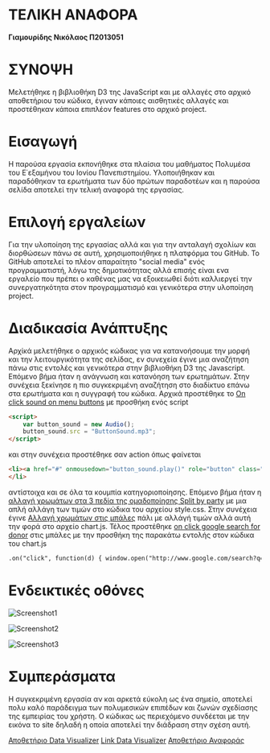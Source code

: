 # ΤΕΛΙΚΗ ΑΝΑΦΟΡΑ
**Γιαμουρίδης Νικόλαος
Π2013051**

# ΣΥΝΟΨΗ
Μελετήθηκε η βιβλιοθήκη D3 της JavaScript και με αλλαγές στο αρχικό αποθετήριου του κώδικα, έγιναν κάποιες αισθητικές αλλαγές και προστέθηκαν κάποια επιπλέον features στο αρχικό project.

# Εισαγωγή
Η παρούσα εργασία εκπονήθηκε στα πλαίσια του μαθήματος Πολυμέσα του Ε΄εξαμήνου του Ιονίου Πανεπιστημίου. Υλοποιήθηκαν και παραδόθηκαν τα ερωτήματα των δύο πρώτων παραδοτέων και η παρούσα σελίδα αποτελεί την τελική αναφορά της εργασίας. 

# Επιλογή εργαλείων
Για την υλοποίηση της εργασίας αλλά και για την ανταλαγή σχολίων και διορθώσεων πάνω σε αυτή, χρησιμοποιήθηκε η πλατφόρμα του GitHub. To GitHub αποτελεί το πλέον απαραίτητο "social media" ενός προγραμματιστή, λόγω  της δημοτικότητας αλλά επισής είναι ενα εργαλείο που πρέπει ο καθένας μας να εξοικειωθεί διότι καλλιεργεί την συνεργατηκότητα στον προγραμματισμό και γενικότερα στην υλοποίηση project.

# Διαδικασία Ανάπτυξης
Αρχίκά μελετήθηκε ο αρχικός κώδικας για να κατανοήσουμε την μορφή και την λειτουργικότητα της σελίδας, εν συνεχεία έγινε μια αναζήτηση πάνω στις εντολές και γενικότερα στην βιβλιοθήκη D3 της Javascript. Επόμενο βήμα ήταν η ανάγνωση και  κατανόηση των ερωτημάτων. Στην συνέχεια ξεκίνησε η πιο συγκεκριμένη αναζήτηση στο διαδίκτυο επάνω στα ερωτήματα και η συγγραφή του κώδικα.
Αρχικά προστέθηκε το [On click sound on menu buttons](https://github.com/DIYamYam/D3js-uk-political-donations/blob/master/index.html) με προσθήκη ενός script 
```markdown
<script>
    var button_sound = new Audio();
    button_sound.src = "ButtonSound.mp3";
</script>
```
και στην συνέχεια προστέθηκε σαν action όπως φαίνεται 
```markdown 
<li><a href="#" onmousedown="button_sound.play()" role="button" class="pure-button switch" id="all-donations">All money</a>
</li>
```
αντίστοιχα και σε όλα τα κουμπία κατηγοριοποίησης. Επόμενο βήμα ήταν η [αλλαγή χρωμάτων στα 3 πεδία της ομαδοποίησης Split by party](https://github.com/DIYamYam/D3js-uk-political-donations/blob/master/style.css) με μια απλή αλλάγη των τιμών στο κώδικα του αρχείου style.css. Στην συνέχεια έγινε [Αλλαγή χρωμάτων στις μπάλες](https://github.com/DIYamYam/D3js-uk-political-donations/blob/master/chart.js) πάλι με αλλάγή τιμών αλλά αυτή την φορά στο αρχείο chart.js. Τέλος προστέθηκε [on click google search for donor](https://github.com/DIYamYam/D3js-uk-political-donations/blob/master/chart.js) στις μπάλες με την προσθήκη της παρακάτω εντολής στον κώδικα του chart.js
```markdown
.on("click", function(d) { window.open("http://www.google.com/search?q=" + d.donor);});
```
# Ενδεικτικές οθόνες

![Screenshot1](  FinalReport/Screenshot(1).png  )

![Screenshot2](  FinalReport/Screenshot(2).png  )

![Screenshot3](  FinalReport/Screenshot(3).png  )

# Συμπεράσματα
Η συγκεκριμένη εργασία αν και αρκετά εύκολη ως ένα σημείο, αποτελεί πολυ καλό παράδειγμα των πολυμεσικών επιπέδων και ζωνών σχεδίασης της εμπειρίας του χρήστη. Ο κώδικας ως περιεχόμενο συνδέεται με την εικόνα το site δηλαδή η οποία αποτελεί την διάδραση στην σχέση αυτή.




[Αποθετήριο Data Visualizer](https://github.com/DIYamYam/D3js-uk-political-donations)
[Link Data Visualizer](https://diyamyam.github.io/D3js-uk-political-donations/)
[Αποθετήριο Αναφοράς](https://github.com/DIYamYam/FinalReport)
